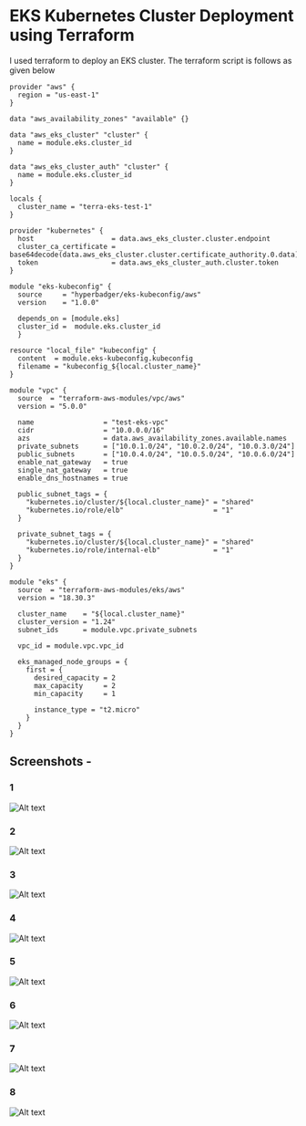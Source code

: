 # EKS Kubernetes Cluster Deployment using Terraform

 I used terraform to deploy an EKS cluster. The terraform script is follows as given below


    provider "aws" {
      region = "us-east-1"
    }
    
    data "aws_availability_zones" "available" {}
    
    data "aws_eks_cluster" "cluster" {
      name = module.eks.cluster_id
    }
    
    data "aws_eks_cluster_auth" "cluster" {
      name = module.eks.cluster_id
    }
    
    locals {
      cluster_name = "terra-eks-test-1"
    }
    
    provider "kubernetes" {
      host                   = data.aws_eks_cluster.cluster.endpoint
      cluster_ca_certificate = base64decode(data.aws_eks_cluster.cluster.certificate_authority.0.data)
      token                  = data.aws_eks_cluster_auth.cluster.token
    }
    
    module "eks-kubeconfig" {
      source     = "hyperbadger/eks-kubeconfig/aws"
      version    = "1.0.0"
    
      depends_on = [module.eks]
      cluster_id =  module.eks.cluster_id
      }
    
    resource "local_file" "kubeconfig" {
      content  = module.eks-kubeconfig.kubeconfig
      filename = "kubeconfig_${local.cluster_name}"
    }

    module "vpc" {
      source  = "terraform-aws-modules/vpc/aws"
      version = "5.0.0"
    
      name                 = "test-eks-vpc"
      cidr                 = "10.0.0.0/16"
      azs                  = data.aws_availability_zones.available.names
      private_subnets      = ["10.0.1.0/24", "10.0.2.0/24", "10.0.3.0/24"]
      public_subnets       = ["10.0.4.0/24", "10.0.5.0/24", "10.0.6.0/24"]
      enable_nat_gateway   = true
      single_nat_gateway   = true
      enable_dns_hostnames = true
    
      public_subnet_tags = {
        "kubernetes.io/cluster/${local.cluster_name}" = "shared"
        "kubernetes.io/role/elb"                      = "1"
      }
    
      private_subnet_tags = {
        "kubernetes.io/cluster/${local.cluster_name}" = "shared"
        "kubernetes.io/role/internal-elb"             = "1"
      }
    }
    
    module "eks" {
      source  = "terraform-aws-modules/eks/aws"
      version = "18.30.3"
    
      cluster_name    = "${local.cluster_name}"
      cluster_version = "1.24"
      subnet_ids      = module.vpc.private_subnets
    
      vpc_id = module.vpc.vpc_id
    
      eks_managed_node_groups = {
        first = {
          desired_capacity = 2
          max_capacity     = 2
          min_capacity     = 1
    
          instance_type = "t2.micro"
        }
      }
    }
	
 
 ## Screenshots -
 
 ### 1
 
 <img src="./screenshots/1.png" alt="Alt text" title="Screenshot 1">
 
 ### 2
 
 <img src="./screenshots/2.png" alt="Alt text" title="Screenshot 2">
 
 ### 3
 
 <img src="./screenshots/3.png" alt="Alt text" title="Screenshot 3">
 
 ### 4
 
 <img src="./screenshots/4.png" alt="Alt text" title="Screenshot 4">
 
 ### 5
 
 <img src="./screenshots/5.png" alt="Alt text" title="Screenshot 5">
 
  ### 6
 
 <img src="./screenshots/6.png" alt="Alt text" title="Screenshot 6">
 
  ### 7
 
 <img src="./screenshots/7.png" alt="Alt text" title="Screenshot 7">
 
  ### 8
 
 <img src="./screenshots/8.png" alt="Alt text" title="Screenshot 8">
 
 